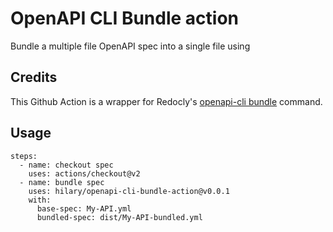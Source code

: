 # OpenAPI CLI Bundle action

Bundle a multiple file OpenAPI spec into a single file using 

## Credits

This Github Action is a wrapper for Redocly's 
[openapi-cli bundle](https://redoc.ly/docs/cli/commands/#bundle) command.

## Usage

```
steps:
  - name: checkout spec
    uses: actions/checkout@v2
  - name: bundle spec
    uses: hilary/openapi-cli-bundle-action@v0.0.1
    with:
      base-spec: My-API.yml
      bundled-spec: dist/My-API-bundled.yml
```
